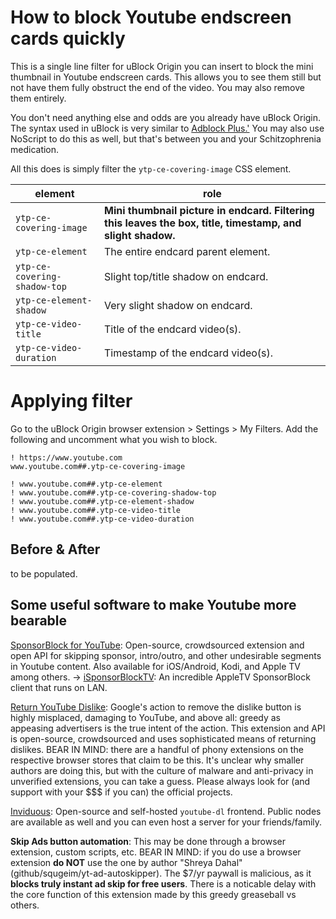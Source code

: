 # How to block Youtube endscreen cards quickly

This is a single line filter for uBlock Origin you can insert to block the mini thumbnail in Youtube endscreen cards. This allows you to see them still but not have them fully obstruct the end of the video. You may also remove them entirely.

You don\'t need anything else and odds are you already have uBlock Origin. The syntax used in uBlock is very similar to [Adblock Plus.'](https://help.eyeo.com/en/adblockplus/how-to-write-filters#elemhide_basic "Adblock Plus'") You may also use NoScript to do this as well, but that\'s between you and your Schitzophrenia medication.

All this does is simply filter the `ytp-ce-covering-image` CSS element.

|  element | role   |
| ------------ | ------------ |
|  `ytp-ce-covering-image` | **Mini thumbnail picture in endcard. Filtering this leaves the box, title, timestamp, and slight shadow.**  |
| `ytp-ce-element`  | The entire endcard parent element.   |
| `ytp-ce-covering-shadow-top` | Slight top/title shadow on endcard.
| `ytp-ce-element-shadow` | Very slight shadow on endcard.
| `ytp-ce-video-title` | Title of the endcard video(s).
| `ytp-ce-video-duration` | Timestamp of the endcard video(s).

# Applying filter
Go to the uBlock Origin browser extension > Settings > My Filters. 
Add the following and uncomment what you wish to block. 

```
! https://www.youtube.com
www.youtube.com##.ytp-ce-covering-image

! www.youtube.com##.ytp-ce-element
! www.youtube.com##.ytp-ce-covering-shadow-top
! www.youtube.com##.ytp-ce-element-shadow
! www.youtube.com##.ytp-ce-video-title
! www.youtube.com##.ytp-ce-video-duration
```

## Before & After
to be populated. 

## Some useful software to make Youtube more bearable
[SponsorBlock for YouTube](https://sponsor.ajay.app/ "SponsorBlock for YouTube"): Open-source, crowdsourced extension and open API for skipping sponsor, intro/outro, and other undesirable segments in Youtube content. Also available for iOS/Android, Kodi, and Apple TV among others. 
-> [iSponsorBlockTV](https://github.com/dmunozv04/iSponsorBlockTV "iSponsorBlockTV"): An incredible AppleTV SponsorBlock client that runs on LAN.

[Return YouTube Dislike](https://returnyoutubedislike.com/ "Return YouTube Dislike"): Google\'s action to remove the dislike button is highly misplaced, damaging to YouTube, and above all: greedy as appeasing advertisers is the true intent of the action. This extension and API is open-source, crowdsourced and uses sophisticated means of returning dislikes. BEAR IN MIND: there are a handful of phony extensions on the respective browser stores that claim to be this. It's unclear why smaller authors are doing this, but with the culture of malware and anti-privacy in unverified extensions, you can take a guess. Please always look for (and support with your $$$ if you can) the official projects.

[Inviduous](https://invidious.io/ "Inviduous"): Open-source and self-hosted `youtube-dl` frontend. Public nodes are available as well and you can even host a server for your friends/family.


**Skip Ads button automation**: This may be done through a browser extension, custom scripts, etc. BEAR IN MIND: if you do use a browser extension **do NOT** use the one by author "Shreya Dahal" (github/squgeim/yt-ad-autoskipper). The $7/yr paywall is malicious, as it **blocks truly instant ad skip for free users**. There is a noticable delay with the core function of this extension made by this greedy greaseball vs others.
